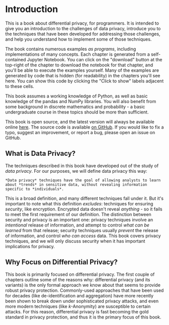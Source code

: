 Introduction
============================

This is a book about differential privacy, for programmers. It is intended to give you an introduction to the challenges of data privacy, introduce you to the techniques that have been developed for addressing those challenges, and help you understand how to implement some of those techniques. 

The book contains numerous examples *as programs*, including implementations of many concepts. Each chapter is generated from a self-contained Jupyter Notebook. You can click on the "download" button at the top-right of the chapter to download the notebook for that chapter, and you'll be able to execute the examples yourself. Many of the examples are generated by code that is hidden (for readability) in the chapters you'll see here. You can show this code by clicking the "Click to show" labels adjacent to these cells.

This book assumes a working knowledge of Python, as well as basic knowledge of the pandas and NumPy libraries. You will also benefit from some background in discrete mathematics and probability - a basic undergraduate course in these topics should be more than sufficient.

This book is open source, and the latest version will always be available online [here](https://uvm-plaid.github.io/programming-dp/intro.html). The source code is available [on GitHub](https://github.com/uvm-plaid/programming-dp). If you would like to fix a typo, suggest an improvement, or report a bug, please open an issue on GitHub.

## What is Data Privacy?

The techniques described in this book have developed out of the study of *data privacy*. For our purposes, we will define data privacy this way:

```{admonition} Definition
*Data privacy* techniques have the goal of allowing analysts to learn about *trends* in sensitive data, without revealing information specific to *individuals*.
```

This is a broad definition, and many different techniques fall under it. But it's important to note what this definition *excludes*: techniques for ensuring *security*, like encryption. Encrypted data doesn't reveal *anything* - so it fails to meet the first requirement of our definition. The distinction between security and privacy is an important one: privacy techniques involve an *intentional* release of information, and attempt to control *what can be learned* from that release; security techniques usually *prevent* the release of information, and control *who can access* data. This book covers privacy techniques, and we will only discuss security when it has important implications for privacy.

## Why Focus on Differential Privacy?

This book is primarily focused on differential privacy. The first couple of chapters outline some of the reasons why: differential privacy (and its variants) is the only formal approach we know about that seems to provide robust privacy protection. Commonly-used approaches that have been used for decades (like de-identification and aggregation) have more recently been shown to break down under sophisticated privacy attacks, and even more modern techniques (like $k$-Anonymity) are susceptible to certain attacks. For this reason, differential privacy is fast becoming the gold standard in privacy protection, and thus it is the primary focus of this book.